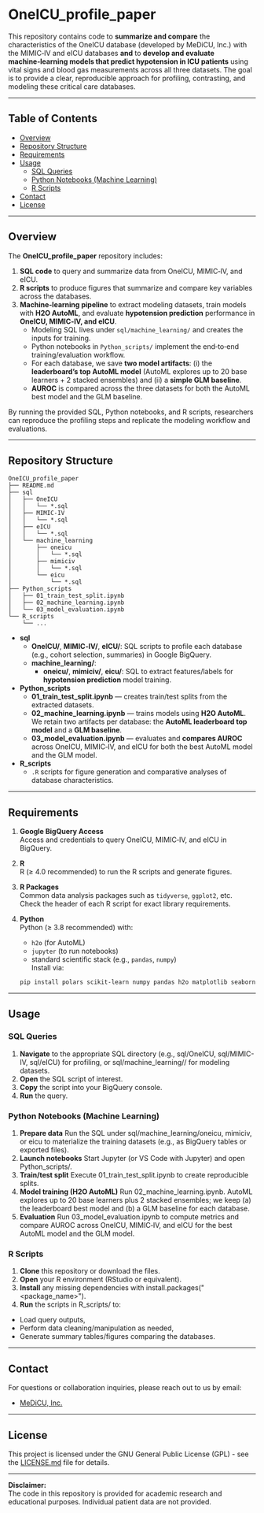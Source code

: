 # OneICU_profile_paper

This repository contains code to **summarize and compare** the characteristics of the OneICU database (developed by MeDiCU, Inc.) with the MIMIC‑IV and eICU databases **and** to **develop and evaluate machine‑learning models that predict hypotension in ICU patients** using vital signs and blood gas measurements across all three datasets. The goal is to provide a clear, reproducible approach for profiling, contrasting, and modeling these critical care databases.

---

## Table of Contents
- [Overview](#overview)
- [Repository Structure](#repository-structure)
- [Requirements](#requirements)
- [Usage](#usage)
  - [SQL Queries](#sql-queries)
  - [Python Notebooks (Machine Learning)](#python-notebooks-machine-learning)
  - [R Scripts](#r-scripts)
- [Contact](#contact)
- [License](#license)

---

## Overview

The **OneICU_profile_paper** repository includes:

1. **SQL code** to query and summarize data from OneICU, MIMIC‑IV, and eICU.
2. **R scripts** to produce figures that summarize and compare key variables across the databases.
3. **Machine‑learning pipeline** to extract modeling datasets, train models with **H2O AutoML**, and evaluate **hypotension prediction** performance in **OneICU, MIMIC‑IV, and eICU**.
   - Modeling SQL lives under `sql/machine_learning/` and creates the inputs for training.
   - Python notebooks in `Python_scripts/` implement the end‑to‑end training/evaluation workflow.
   - For each database, we save **two model artifacts**: (i) the **leaderboard’s top AutoML model** (AutoML explores up to 20 base learners + 2 stacked ensembles) and (ii) a **simple GLM baseline**.  
   - **AUROC** is compared across the three datasets for both the AutoML best model and the GLM baseline.

By running the provided SQL, Python notebooks, and R scripts, researchers can reproduce the profiling steps and replicate the modeling workflow and evaluations.

---

## Repository Structure

```
OneICU_profile_paper
├── README.md
├── sql
│   ├── OneICU
│   │   └── *.sql
│   ├── MIMIC-IV
│   │   └── *.sql
│   ├── eICU
│   │   └── *.sql
│   └── machine_learning
│       ├── oneicu
│       │   └── *.sql
│       ├── mimiciv
│       │   └── *.sql
│       └── eicu
│           └── *.sql
├── Python_scripts
│   ├── 01_train_test_split.ipynb
│   ├── 02_machine_learning.ipynb
│   └── 03_model_evaluation.ipynb
└── R_scripts
    └── ...
```


- **sql**
  - **OneICU/**, **MIMIC‑IV/**, **eICU/**: SQL scripts to profile each database (e.g., cohort selection, summaries) in Google BigQuery.
  - **machine_learning/**:
    - **oneicu/**, **mimiciv/**, **eicu/**: SQL to extract features/labels for **hypotension prediction** model training.
- **Python_scripts**
  - **01_train_test_split.ipynb** — creates train/test splits from the extracted datasets.
  - **02_machine_learning.ipynb** — trains models using **H2O AutoML**. We retain two artifacts per database: the **AutoML leaderboard top model** and a **GLM baseline**.
  - **03_model_evaluation.ipynb** — evaluates and **compares AUROC** across OneICU, MIMIC‑IV, and eICU for both the best AutoML model and the GLM model.
- **R_scripts**
  - `.R` scripts for figure generation and comparative analyses of database characteristics.

---

## Requirements

1. **Google BigQuery Access**  
   Access and credentials to query OneICU, MIMIC‑IV, and eICU in BigQuery.

2. **R**  
   R (≥ 4.0 recommended) to run the R scripts and generate figures.

3. **R Packages**  
   Common data analysis packages such as `tidyverse`, `ggplot2`, etc.  
   Check the header of each R script for exact library requirements.

4. **Python**  
   Python (≥ 3.8 recommended) with:
   - `h2o` (for AutoML)
   - `jupyter` (to run notebooks)
   - standard scientific stack (e.g., `pandas`, `numpy`)  
   Install via:  
   ```bash
   pip install polars scikit-learn numpy pandas h2o matplotlib seaborn


---

## Usage

### SQL Queries

1. **Navigate** to the appropriate SQL directory (e.g., sql/OneICU, sql/MIMIC-IV, sql/eICU) for profiling, or sql/machine_learning/<dataset>/ for modeling datasets.
2. **Open** the SQL script of interest.
3. **Copy** the script into your BigQuery console.
4. **Run** the query.

### Python Notebooks (Machine Learning)

1. **Prepare data**
Run the SQL under sql/machine_learning/oneicu, mimiciv, or eicu to materialize the training datasets (e.g., as BigQuery tables or exported files).
2. **Launch notebooks**
Start Jupyter (or VS Code with Jupyter) and open Python_scripts/.
3. **Train/test split**
Execute 01_train_test_split.ipynb to create reproducible splits.
4. **Model training (H2O AutoML)**
Run 02_machine_learning.ipynb. AutoML explores up to 20 base learners plus 2 stacked ensembles; we keep (a) the leaderboard best model and (b) a GLM baseline for each database.
5. **Evaluation**
Run 03_model_evaluation.ipynb to compute metrics and compare AUROC across OneICU, MIMIC‑IV, and eICU for the best AutoML model and the GLM model.

### R Scripts

1. **Clone** this repository or download the files.
2. **Open** your R environment (RStudio or equivalent).
3. **Install** any missing dependencies with install.packages("<package_name>").
4. **Run** the scripts in R_scripts/ to:
  - Load query outputs,
  - Perform data cleaning/manipulation as needed,
  - Generate summary tables/figures comparing the databases.

---

## Contact

For questions or collaboration inquiries, please reach out to us by email:

- [MeDiCU, Inc.](mailto:info@medicu.co.jp)

---

## License
This project is licensed under the GNU General Public License (GPL) - see the [LICENSE.md](LICENSE.md) file for details.

---

**Disclaimer:**  
The code in this repository is provided for academic research and educational purposes. Individual patient data are not provided.
